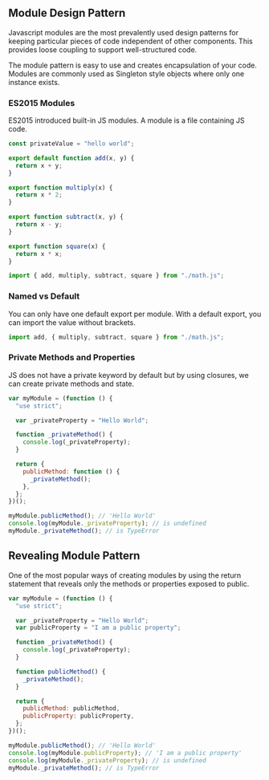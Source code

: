 ## Module Design Pattern

Javascript modules are the most prevalently used design patterns for keeping particular pieces of code independent of other components. This provides loose coupling to support well-structured code.

The module pattern is easy to use and creates encapsulation of your code. Modules are commonly used as Singleton style objects where only one instance exists.

### ES2015 Modules

ES2015 introduced built-in JS modules. A module is a file containing JS code.

```js
const privateValue = "hello world";

export default function add(x, y) {
  return x + y;
}

export function multiply(x) {
  return x * 2;
}

export function subtract(x, y) {
  return x - y;
}

export function square(x) {
  return x * x;
}
```

```js
import { add, multiply, subtract, square } from "./math.js";
```

### Named vs Default

You can only have one default export per module. With a default export, you can import the value without brackets.

```js
import add, { multiply, subtract, square } from "./math.js";
```

### Private Methods and Properties

JS does not have a private keyword by default but by using closures, we can create private methods and state.

```js
var myModule = (function () {
  "use strict";

  var _privateProperty = "Hello World";

  function _privateMethod() {
    console.log(_privateProperty);
  }

  return {
    publicMethod: function () {
      _privateMethod();
    },
  };
})();

myModule.publicMethod(); // 'Hello World'
console.log(myModule._privateProperty); // is undefined
myModule._privateMethod(); // is TypeError
```

## Revealing Module Pattern

One of the most popular ways of creating modules by using the return statement that reveals only the methods or properties exposed to public.

```js
var myModule = (function () {
  "use strict";

  var _privateProperty = "Hello World";
  var publicProperty = "I am a public property";

  function _privateMethod() {
    console.log(_privateProperty);
  }

  function publicMethod() {
    _privateMethod();
  }

  return {
    publicMethod: publicMethod,
    publicProperty: publicProperty,
  };
})();

myModule.publicMethod(); // 'Hello World'
console.log(myModule.publicProperty); // 'I am a public property'
console.log(myModule._privateProperty); // is undefined
myModule._privateMethod(); // is TypeError
```
